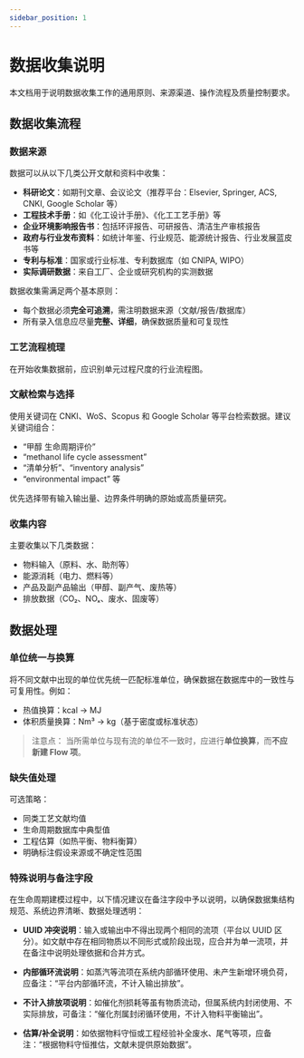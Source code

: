 ```yaml
---
sidebar_position: 1
---
```


# 数据收集说明

本文档用于说明数据收集工作的通用原则、来源渠道、操作流程及质量控制要求。

## 数据收集流程

### 数据来源

数据可以从以下几类公开文献和资料中收集：

- **科研论文**：如期刊文章、会议论文（推荐平台：Elsevier, Springer, ACS, CNKI, Google Scholar 等）
- **工程技术手册**：如《化工设计手册》、《化工工艺手册》等
- **企业环境影响报告书**：包括环评报告、可研报告、清洁生产审核报告
- **政府与行业发布资料**：如统计年鉴、行业规范、能源统计报告、行业发展蓝皮书等
- **专利与标准**：国家或行业标准、专利数据库（如 CNIPA, WIPO）
- **实际调研数据**：来自工厂、企业或研究机构的实测数据

数据收集需满足两个基本原则：

- 每个数据必须**完全可追溯**，需注明数据来源（文献/报告/数据库）
- 所有录入信息应尽量**完整、详细**，确保数据质量和可复现性

### 工艺流程梳理

在开始收集数据前，应识别单元过程尺度的行业流程图。

### 文献检索与选择

使用关键词在 CNKI、WoS、Scopus 和 Google Scholar 等平台检索数据。建议关键词组合：

- “甲醇 生命周期评价”
- “methanol life cycle assessment”
- “清单分析”、“inventory analysis”
- “environmental impact” 等

优先选择带有输入输出量、边界条件明确的原始或高质量研究。

### 收集内容

主要收集以下几类数据：

- 物料输入（原料、水、助剂等）
- 能源消耗（电力、燃料等）
- 产品及副产品输出（甲醇、副产气、废热等）
- 排放数据（CO₂、NOₓ、废水、固废等）

## 数据处理

### 单位统一与换算

将不同文献中出现的单位优先统一匹配标准单位，确保数据在数据库中的一致性与可复用性。例如：

- 热值换算：kcal → MJ
- 体积质量换算：Nm³ → kg（基于密度或标准状态）

>注意点：
当所需单位与现有流的单位不一致时，应进行**单位换算**，而**不应新建 Flow 项**。

### 缺失值处理

可选策略：

- 同类工艺文献均值
- 生命周期数据库中典型值
- 工程估算（如热平衡、物料衡算）
- 明确标注假设来源或不确定性范围

### 特殊说明与备注字段

在生命周期建模过程中，以下情况建议在备注字段中予以说明，以确保数据集结构规范、系统边界清晰、数据处理透明：

- **UUID 冲突说明**：输入或输出中不得出现两个相同的流项（平台以 UUID 区分）。如文献中存在相同物质以不同形式或阶段出现，应合并为单一流项，并在备注中说明处理依据和合并方式。

- **内部循环流说明**：如蒸汽等流项在系统内部循环使用、未产生新增环境负荷，应备注：“平台内部循环流，不计入输出排放”。

- **不计入排放项说明**：如催化剂损耗等虽有物质流动，但属系统内封闭使用、不实际排放，可备注：“催化剂属封闭循环使用，不计入物料平衡输出”。

- **估算/补全说明**：如依据物料守恒或工程经验补全废水、尾气等项，应备注：“根据物料守恒推估，文献未提供原始数据”。
